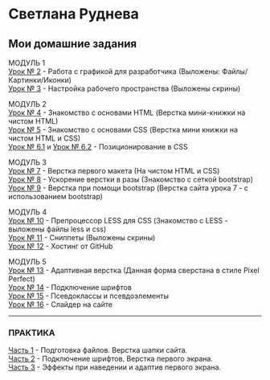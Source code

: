 # Светлана Руднева
## Мои домашние задания

МОДУЛЬ 1  
[Урок № 2](https://github.com/rudneva-sveta/rudneva-sveta.github.io/tree/master/lesson_2/site/img "УРОК № 2 (Работа с графикой для разработчика)") - Работа с графикой для разработчика (Выложены: Файлы/Картинки/Иконки)  
[Урок № 3](https://github.com/rudneva-sveta/rudneva-sveta.github.io/tree/master/lesson_3 "УРОК № 3 (Настройка рабочего пространства)") - Настройка рабочего пространства (Выложены скрины)  
  
МОДУЛЬ 2  
[Урок № 4](https://rudneva-sveta.github.io/lesson_4/project/src/ "УРОК № 4 (Знакомство с основами HTML)") - Знакомство с основами HTML (Верстка мини-книжки на чистом HTML)  
[Урок № 5](https://rudneva-sveta.github.io/lesson_5/project/src/ "УРОК № 5 (Знакомство с основами CSS)") - Знакомство с основами CSS (Верстка мини книжки на чистом HTML и CSS)  
[Урок № 6.1](https://rudneva-sveta.github.io/lesson_6/1/ "Урок № 6.1") и [Урок № 6.2](https://rudneva-sveta.github.io/lesson_6/2/ "Урок № 6.2") - Позиционирование в CSS  
  
МОДУЛЬ 3  
[Урок № 7](https://rudneva-sveta.github.io/lesson_7/project/ "УРОК № 7 (Верстка первого макета)") - Верстка первого макета (На чистом HTML и CSS)  
[Урок № 8](https://rudneva-sveta.github.io/lesson_8/project/ "УРОК № 8 (Ускорение верстки в разы)") - Ускорение верстки в разы (Знакомство  с сеткой bootstrap)  
[Урок № 9](https://rudneva-sveta.github.io/lesson_9/project-bootstrap/ "УРОК № 9 (Верстка при помощи bootstrap)") - Верстка при помощи bootstrap (Верстка сайта урока 7 - с использованием bootstrap)  
  
МОДУЛЬ 4  
[Урок № 10](https://github.com/rudneva-sveta/rudneva-sveta.github.io/tree/master/lesson_10/project/src "УРОК № 10 (Препроцессор LESS для CSS)") - Препроцессор LESS для CSS (Знакомство с LESS - выложены файлы less и css)  
[Урок № 11](https://github.com/rudneva-sveta/rudneva-sveta.github.io/tree/master/lesson_11 "УРОК № 11 (Сниппеты)") - Сниппеты (Выложены скрины)  
[Урок № 12](https://rudneva-sveta.github.io/ "УРОК № 12 (Хостинг от GitHub)") - Хостинг от GitHub
  
МОДУЛЬ 5  
[Урок № 13](https://rudneva-sveta.github.io/lesson_13/ "УРОК № 13 (Адаптивная верстка)") - Адаптивная верстка (Данная форма сверстана в стиле Pixel Perfect)  
[Урок № 14](https://rudneva-sveta.github.io/lesson_14/fonts-viewer/ "УРОК № 14 (Подключение шрифтов)") - Подключение шрифтов  
[Урок № 15](https://rudneva-sveta.github.io/lesson_15/ "УРОК № 15 (Псевдоклассы и псевдоэлементы)") - Псевдоклассы и псевдоэлементы  
[Урок № 16](https://rudneva-sveta.github.io/lesson_16/ "УРОК № 16 (Слайдер на сайте)") - Слайдер на сайте

  
* * * * *   
### ПРАКТИКА  
[Часть 1](rudneva-sveta.github.io/practice_1/project/src/ "ПРАКТИКА - ЧАСТЬ 1 (Подготовка файлов. Верстка шапки сайта)") - Подготовка файлов. Верстка шапки сайта.  
[Часть 2](https://rudneva-sveta.github.io/practice_2/project/src/ "ПРАКТИКА - ЧАСТЬ 2 (Подключение шрифтов. Верстка первого экрана)") - Подключение шрифтов. Верстка первого экрана.  
[Часть 3](https://rudneva-sveta.github.io/practice_3/project/src/ "ПРАКТИКА - ЧАСТЬ 3 (Эффекты при наведении и адаптив первого экрана)") - Эффекты при наведении и адаптив первого экрана.
